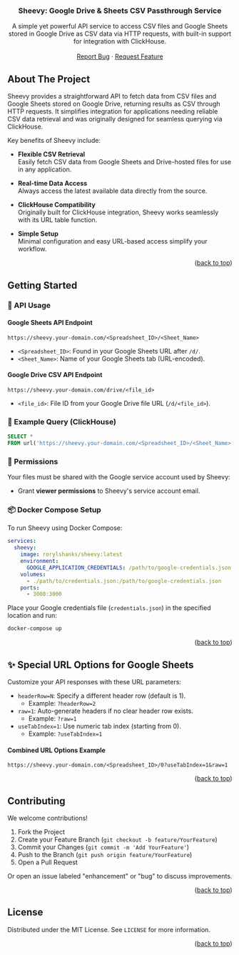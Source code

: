 <a name="readme-top"></a>

<div align="center">
<h3 align="center">Sheevy: Google Drive & Sheets CSV Passthrough Service</h3>

  <p align="center">
    A simple yet powerful API service to access CSV files and Google Sheets stored in Google Drive as CSV data via HTTP requests, with built-in support for integration with ClickHouse.
    <br />
    <br />
    <a href="https://github.com/rorylshanks/sheevy/issues">Report Bug</a>
    ·
    <a href="https://github.com/rorylshanks/sheevy/issues">Request Feature</a>
  </p>
</div>

<!-- ABOUT THE PROJECT -->
## About The Project

Sheevy provides a straightforward API to fetch data from CSV files and Google Sheets stored on Google Drive, returning results as CSV through HTTP requests. It simplifies integration for applications needing reliable CSV data retrieval and was originally designed for seamless querying via ClickHouse.

Key benefits of Sheevy include:

- **Flexible CSV Retrieval**  
  Easily fetch CSV data from Google Sheets and Drive-hosted files for use in any application.

- **Real-time Data Access**  
  Always access the latest available data directly from the source.

- **ClickHouse Compatibility**  
  Originally built for ClickHouse integration, Sheevy works seamlessly with its URL table function.

- **Simple Setup**  
  Minimal configuration and easy URL-based access simplify your workflow.

<p align="right">(<a href="#readme-top">back to top</a>)</p>

<!-- GETTING STARTED -->
## Getting Started

### 🚀 API Usage

#### Google Sheets API Endpoint
```
https://sheevy.your-domain.com/<Spreadsheet_ID>/<Sheet_Name>
```

- `<Spreadsheet_ID>`: Found in your Google Sheets URL after `/d/`.
- `<Sheet_Name>`: Name of your Google Sheets tab (URL-encoded).

#### Google Drive CSV API Endpoint
```
https://sheevy.your-domain.com/drive/<file_id>
```
- `<file_id>`: File ID from your Google Drive file URL (`/d/<file_id>`).

### 📌 Example Query (ClickHouse)
```sql
SELECT *
FROM url('https://sheevy.your-domain.com/<Spreadsheet_ID>/<Sheet_Name>', 'CSVWithNames')
```

### 🔑 Permissions

Your files must be shared with the Google service account used by Sheevy:
- Grant **viewer permissions** to Sheevy's service account email.

### 📦 Docker Compose Setup

To run Sheevy using Docker Compose:

```yaml
services:
  sheevy:
    image: rorylshanks/sheevy:latest
    environment:
      GOOGLE_APPLICATION_CREDENTIALS: /path/to/google-credentials.json
    volumes:
      - ./path/to/credentials.json:/path/to/google-credentials.json
    ports:
      - 3000:3000
```

Place your Google credentials file (`credentials.json`) in the specified location and run:

```bash
docker-compose up
```

<p align="right">(<a href="#readme-top">back to top</a>)</p>

<!-- SPECIAL URL OPTIONS -->
## ✨ Special URL Options for Google Sheets

Customize your API responses with these URL parameters:

- `headerRow=N`: Specify a different header row (default is 1).
  - Example: `?headerRow=2`
- `raw=1`: Auto-generate headers if no clear header row exists.
  - Example: `?raw=1`
- `useTabIndex=1`: Use numeric tab index (starting from 0).
  - Example: `?useTabIndex=1`

#### Combined URL Options Example
```
https://sheevy.your-domain.com/<Spreadsheet_ID>/0?useTabIndex=1&raw=1
```

<p align="right">(<a href="#readme-top">back to top</a>)</p>

<!-- CONTRIBUTING -->
## Contributing

We welcome contributions!

1. Fork the Project
2. Create your Feature Branch (`git checkout -b feature/YourFeature`)
3. Commit your Changes (`git commit -m 'Add YourFeature'`)
4. Push to the Branch (`git push origin feature/YourFeature`)
5. Open a Pull Request

Or open an issue labeled "enhancement" or "bug" to discuss improvements.

<p align="right">(<a href="#readme-top">back to top</a>)</p>

<!-- LICENSE -->
## License

Distributed under the MIT License. See `LICENSE` for more information.

<p align="right">(<a href="#readme-top">back to top</a>)</p>

